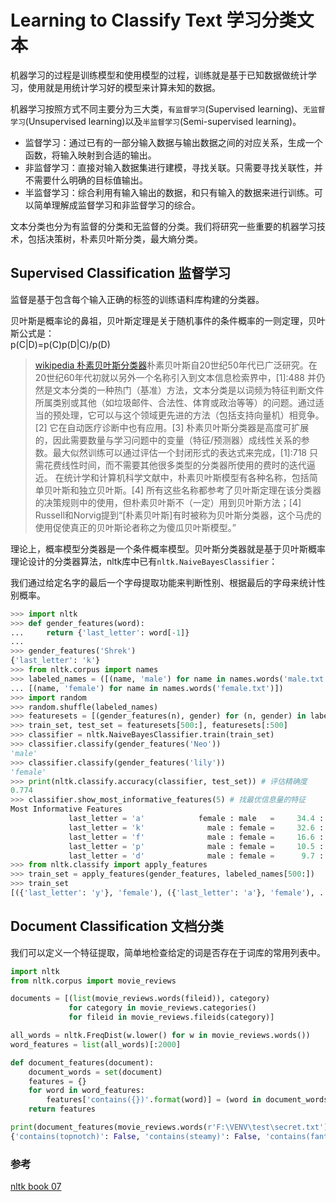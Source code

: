 # Learning to Classify Text  学习分类文本

机器学习的过程是训练模型和使用模型的过程，训练就是基于已知数据做统计学习，使用就是用统计学习好的模型来计算未知的数据。

机器学习按照方式不同主要分为三大类，`有监督学习`(Supervised learning)、`无监督学习`(Unsupervised learning)以及`半监督学习`(Semi-supervised learning)。

- 监督学习：通过已有的一部分输入数据与输出数据之间的对应关系，生成一个函数，将输入映射到合适的输出。
- 非监督学习：直接对输入数据集进行建模，寻找关联。只需要寻找关联性，并不需要什么明确的目标值输出。
- 半监督学习：综合利用有输入输出的数据，和只有输入的数据来进行训练。可以简单理解成监督学习和非监督学习的综合。

文本分类也分为有监督的分类和无监督的分类。我们将研究一些重要的机器学习技术，包括决策树，朴素贝叶斯分类，最大熵分类。


## Supervised Classification 监督学习
监督是基于包含每个输入正确的标签的训练语料库构建的分类器。


贝叶斯是概率论的鼻祖，贝叶斯定理是关于随机事件的条件概率的一则定理，贝叶斯公式是：   
p(C|D)=p(C)p(D|C)/p(D)

>[wikipedia 朴素贝叶斯分类器](https://zh.wikipedia.org/wiki/%E6%9C%B4%E7%B4%A0%E8%B4%9D%E5%8F%B6%E6%96%AF%E5%88%86%E7%B1%BB%E5%99%A8)朴素贝叶斯自20世纪50年代已广泛研究。在20世纪60年代初就以另外一个名称引入到文本信息检索界中，[1]:488 并仍然是文本分类的一种热门（基准）方法，文本分类是以词频为特征判断文件所属类别或其他（如垃圾邮件、合法性、体育或政治等等）的问题。通过适当的预处理，它可以与这个领域更先进的方法（包括支持向量机）相竞争。[2] 它在自动医疗诊断中也有应用。[3]
朴素贝叶斯分类器是高度可扩展的，因此需要数量与学习问题中的变量（特征/预测器）成线性关系的参数。最大似然训练可以通过评估一个封闭形式的表达式来完成，[1]:718 只需花费线性时间，而不需要其他很多类型的分类器所使用的费时的迭代逼近。
在统计学和计算机科学文献中，朴素贝叶斯模型有各种名称，包括简单贝叶斯和独立贝叶斯。[4] 所有这些名称都参考了贝叶斯定理在该分类器的决策规则中的使用，但朴素贝叶斯不（一定）用到贝叶斯方法；[4] Russell和Norvig提到“[朴素贝叶斯]有时被称为贝叶斯分类器，这个马虎的使用促使真正的贝叶斯论者称之为傻瓜贝叶斯模型。”

理论上，概率模型分类器是一个条件概率模型。贝叶斯分类器就是基于贝叶斯概率理论设计的分类器算法，nltk库中已有`nltk.NaiveBayesClassifier`：

我们通过给定名字的最后一个字母提取功能来判断性别、根据最后的字母来统计性别概率。
```python
>>> import nltk
>>> def gender_features(word):
...     return {'last_letter': word[-1]}
...
>>> gender_features('Shrek')
{'last_letter': 'k'}
>>> from nltk.corpus import names
>>> labeled_names = ([(name, 'male') for name in names.words('male.txt')] +
... [(name, 'female') for name in names.words('female.txt')])
>>> import random
>>> random.shuffle(labeled_names)
>>> featuresets = [(gender_features(n), gender) for (n, gender) in labeled_names]
>>> train_set, test_set = featuresets[500:], featuresets[:500]
>>> classifier = nltk.NaiveBayesClassifier.train(train_set)
>>> classifier.classify(gender_features('Neo'))
'male'
>>> classifier.classify(gender_features('lily'))
'female'
>>> print(nltk.classify.accuracy(classifier, test_set)) # 评估精确度
0.774
>>> classifier.show_most_informative_features(5) # 找最优信息量的特征
Most Informative Features
             last_letter = 'a'            female : male   =     34.4 : 1.0
             last_letter = 'k'              male : female =     32.6 : 1.0
             last_letter = 'f'              male : female =     16.6 : 1.0
             last_letter = 'p'              male : female =     10.5 : 1.0
             last_letter = 'd'              male : female =      9.7 : 1.0
>>> from nltk.classify import apply_features
>>> train_set = apply_features(gender_features, labeled_names[500:])
>>> train_set
[({'last_letter': 'y'}, 'female'), ({'last_letter': 'a'}, 'female'), ...]
```

## Document Classification 文档分类
我们可以定义一个特征提取，简单地检查给定的词是否存在于词库的常用列表中。

```python
import nltk
from nltk.corpus import movie_reviews

documents = [(list(movie_reviews.words(fileid)), category)
             for category in movie_reviews.categories()
             for fileid in movie_reviews.fileids(category)]

all_words = nltk.FreqDist(w.lower() for w in movie_reviews.words())
word_features = list(all_words)[:2000]

def document_features(document):
    document_words = set(document)
    features = {}
    for word in word_features:
        features['contains({})'.format(word)] = (word in document_words)
    return features

print(document_features(movie_reviews.words(r'F:\VENV\test\secret.txt')))
{'contains(topnotch)': False, 'contains(steamy)': False, 'contains(fantastic)': False, 'contains(eases)': False,...}
```


### 参考
[nltk book 07](http://www.nltk.org/book/ch07.html)
